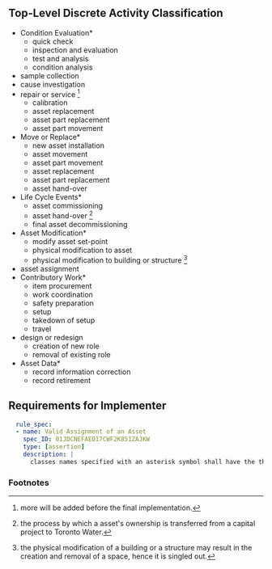 ## Top-Level Discrete Activity Classification
* Condition Evaluation*
  * quick check
  * inspection and evaluation
  * test and analysis
  * condition analysis
* sample collection
* cause investigation
* repair or service [^1]
  * calibration
  * asset replacement
  * asset part replacement 
  * asset part movement 
* Move or Replace*
  * new asset installation
  * asset movement
  * asset part movement
  * asset replacement
  * asset part replacement
  * asset hand-over
* Life Cycle Events*
  * asset commissioning
  * asset hand-over [^3]
  * final asset decommissioning 
* Asset Modification*
  * modify asset set-point
  * physical modification to asset
  * physical modification to building or structure [^2]
* asset assignment
* Contributory Work*
  * item procurement
  * work coordination
  * safety preparation
  * setup
  * takedown of setup
  * travel
* design or redesign
  * creation of new role
  * removal of existing role
* Asset Data*
  * record information correction
  * record retirement



## Requirements for Implementer

```yaml
  rule_spec:
  - name: Valid Assignment of an Asset
    spec_ID: 01JDCNEFAED17CWF2K851ZAJKW
    type: [assertion]
    description: |
      classes names specified with an asterisk symbol shall have the their .property.appliable_to_individual value set to false
```


### Footnotes
[^1]: more will be added before the final implementation. 
[^2]: the physical modification of a building or a structure may result in the creation and removal of a space, hence it is singled out. 
[^3]: the process by which a asset's ownership is transferred from a capital project to Toronto Water. 
